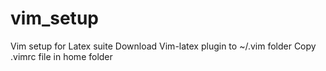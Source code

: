 # vim_setup
Vim setup for Latex suite
Download Vim-latex plugin to ~/.vim folder
Copy .vimrc file in home folder
